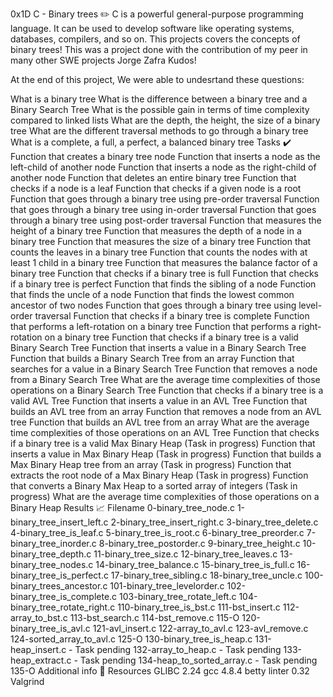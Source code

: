 0x1D C - Binary trees ✏️
C is a powerful general-purpose programming language. It can be used to develop software like operating systems, databases, compilers, and so on. This projects covers the concepts of binary trees! This was a project done with the contribution of my peer in many other SWE projects Jorge Zafra Kudos!

At the end of this project, We were able to undesrtand these questions:

What is a binary tree
What is the difference between a binary tree and a Binary Search Tree
What is the possible gain in terms of time complexity compared to linked lists
What are the depth, the height, the size of a binary tree
What are the different traversal methods to go through a binary tree
What is a complete, a full, a perfect, a balanced binary tree
Tasks ✔️
Function that creates a binary tree node
Function that inserts a node as the left-child of another node
Function that inserts a node as the right-child of another node
Function that deletes an entire binary tree
Function that checks if a node is a leaf
Function that checks if a given node is a root
Function that goes through a binary tree using pre-order traversal
Function that goes through a binary tree using in-order traversal
Function that goes through a binary tree using post-order traversal
Function that measures the height of a binary tree
Function that measures the depth of a node in a binary tree
Function that measures the size of a binary tree
Function that counts the leaves in a binary tree
Function that counts the nodes with at least 1 child in a binary tree
Function that measures the balance factor of a binary tree
Function that checks if a binary tree is full
Function that checks if a binary tree is perfect
Function that finds the sibling of a node
Function that finds the uncle of a node
Function that finds the lowest common ancestor of two nodes
Function that goes through a binary tree using level-order traversal
Function that checks if a binary tree is complete
Function that performs a left-rotation on a binary tree
Function that performs a right-rotation on a binary tree
Function that checks if a binary tree is a valid Binary Search Tree
Function that inserts a value in a Binary Search Tree
Function that builds a Binary Search Tree from an array
Function that searches for a value in a Binary Search Tree
Function that removes a node from a Binary Search Tree
What are the average time complexities of those operations on a Binary Search Tree
Function that checks if a binary tree is a valid AVL Tree
Function that inserts a value in an AVL Tree
Function that builds an AVL tree from an array
Function that removes a node from an AVL tree
Function that builds an AVL tree from an array
What are the average time complexities of those operations on an AVL Tree
Function that checks if a binary tree is a valid Max Binary Heap (Task in progress)
Function that inserts a value in Max Binary Heap (Task in progress)
Function that builds a Max Binary Heap tree from an array (Task in progress)
Function that extracts the root node of a Max Binary Heap (Task in progress)
Function that converts a Binary Max Heap to a sorted array of integers (Task in progress)
What are the average time complexities of those operations on a Binary Heap
Results 📈
Filename
0-binary_tree_node.c
1-binary_tree_insert_left.c
2-binary_tree_insert_right.c
3-binary_tree_delete.c
4-binary_tree_is_leaf.c
5-binary_tree_is_root.c
6-binary_tree_preorder.c
7-binary_tree_inorder.c
8-binary_tree_postorder.c
9-binary_tree_height.c
10-binary_tree_depth.c
11-binary_tree_size.c
12-binary_tree_leaves.c
13-binary_tree_nodes.c
14-binary_tree_balance.c
15-binary_tree_is_full.c
16-binary_tree_is_perfect.c
17-binary_tree_sibling.c
18-binary_tree_uncle.c
100-binary_trees_ancestor.c
101-binary_tree_levelorder.c
102-binary_tree_is_complete.c
103-binary_tree_rotate_left.c
104-binary_tree_rotate_right.c
110-binary_tree_is_bst.c
111-bst_insert.c
112-array_to_bst.c
113-bst_search.c
114-bst_remove.c
115-O
120-binary_tree_is_avl.c
121-avl_insert.c
122-array_to_avl.c
123-avl_remove.c
124-sorted_array_to_avl.c
125-O
130-binary_tree_is_heap.c
131-heap_insert.c - Task pending
132-array_to_heap.c - Task pending
133-heap_extract.c - Task pending
134-heap_to_sorted_array.c - Task pending
135-O
Additional info 🚧
Resources
GLIBC 2.24
gcc 4.8.4
betty linter 0.32
Valgrind
